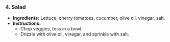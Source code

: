 
### 4. **Salad**  
- **Ingredients:** Lettuce, cherry tomatoes, cucumber, olive oil, vinegar, salt.  
- **Instructions:**  
  - Chop veggies, toss in a bowl.  
  - Drizzle with olive oil, vinegar, and sprinkle with salt.